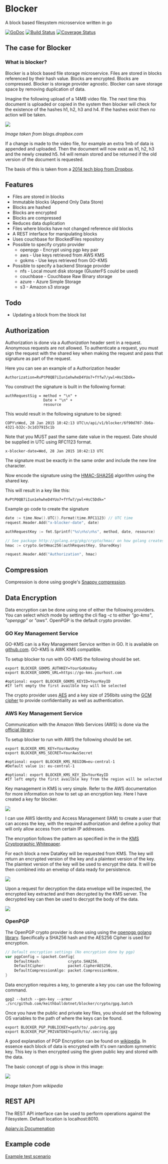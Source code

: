 Blocker
=======
A block based filesystem microservice written in go

[![GoDoc](https://godoc.org/github.com/keithballdotnet/blocker?status.svg)](https://godoc.org/github.com/keithballdotnet/blocker)
[![Build Status](https://travis-ci.org/keithballdotnet/blocker.svg)](https://travis-ci.org/keithballdotnet/blocker)
[![Coverage Status](https://coveralls.io/repos/keithballdotnet/blocker/badge.svg)](https://coveralls.io/r/keithballdotnet/blocker)

## The case for Blocker

### What is blocker?

Blocker is a block based file storage microservice. Files are stored in blocks referenced by their hash value. Blocks are encrypted. Blocks are compressed. Blocker is storage provider agnostic. Blocker can save storage space by removing duplication of data.

Imagine the following upload of a 14MB video file. The next time this document is uploaded or copied in the system then blocker will check for the existence of the hashes h1, h2, h3 and h4. If the hashes exist then no action will be taken.

![](images/DropboxFileFormat.png?raw=true)

_Image taken from blogs.dropbox.com_

If a change is made to the video file, for example an extra 1mb of data is appended and uploaded. Then the document will now exist as h1, h2, h3 and the newly created h5. h4 will remain stored and be returned if the old version of the document is requested.

The basis of this is taken from a [2014 tech blog from Dropbox](https://blogs.dropbox.com/tech/2014/07/streaming-file-synchronization/).

## Features

- Files are stored in blocks
- Immutable blocks (Append Only Data Store)
- Blocks are hashed
- Blocks are encrypted
- Blocks are compressed
- Reduces data duplication
- Files where blocks have not changed reference old blocks
- A REST interface for manipulating blocks
- Uses couchbase for BlockedFiles repository
- Possible to specify crypto provider
   + openpgp - Encrypt using pgp key pair
   + aws - Use keys retrieved from AWS KMS
   + gokms - Use keys retrieved from GO-KMS
- Possible to specify a backend Storage provider
   + nfs - Local mount disk storage (GlusterFS could be used)
   + couchbase - Couchbase Raw Binary storage
   + azure - Azure Simple Storage
   + s3 - Amazon s3 storage

## Todo

- Updating a block from the block list

## Authorization

Authorization is done via a *Authorization* header sent in a request.  Anonymous requests are not allowed.  To authenticate a request, you must sign the request with the shared key when making the request and pass that signature as part of the request.  

Here you can see an example of a Authorization header
```
Authorization=RvPtP0QB7iIun1ehwheD4YUo7+fYfw7/ywl+HsC5Ddk=
```

You construct the signature is built in the following format:

```
authRequestSig = method + "\n" +
                 Date + "\n" +
                 resource
```

This would result in the following signature to be signed:

```
COPY\nWed, 28 Jan 2015 10:42:13 UTC\n/api/v1/blocker/6f90d707-3b6a-4321-b32c-3c1d37915c1b
```

Note that you MUST past the same date value in the request.  Date should be supplied in UTC using RFC1123 format.

```
x-blocker-date=Wed, 28 Jan 2015 10:42:13 UTC
```

  The signature must be exactly in the same order and include the new line character.  

Now encode the signature using the [HMAC-SHA256](http://en.wikipedia.org/wiki/Hash-based_message_authentication_code) algorithm using the shared key.

This will result in a key like this:
```
RvPtP0QB7iIun1ehwheD4YUo7+fYfw7/ywl+HsC5Ddk="
```

Example go code to create the signature

```go
date := time.Now().UTC().Format(time.RFC1123) // UTC time
request.Header.Add("x-blocker-date", date)

authRequestKey := fmt.Sprintf("%s\n%s\n%s", method, date, resource)

// See package http://golang.org/pkg/crypto/hmac/ on how golang creates hmacs
hmac := crypto.GetHmac256(authRequestKey, SharedKey)  

request.Header.Add("Authorization", hmac)
```

## Compression

Compression is done using google's [Snappy compression](https://code.google.com/p/snappy/).

## Data Encryption

Data encryption can be done using one of either the following providers.  You can select which mode by setting the cli flag *-c* to either *"go-kms"*, *"openpgp"* or *"aws"*.  OpenPGP is the default crypto provider.

### GO Key Management Service

GO-KMS can is a Key Management Service written in GO.  It is available on [github.com](https://github.com/keithballdotnet/go-kms).  GO-KMS is AWK KMS compatible.

To setup blocker to run with GO-KMS the following should be set.

```
export BLOCKER_GOKMS_AUTHKEY=YourGoKmsKey
export BLOCKER_GOKMS_URL=https://go-kms.yourhost.com

#optional: export BLOCKER_GOKMS_KEYID=YourKeyID
#If left empty the first availble key will be selected
```

The crypto provider uses [AES](http://en.wikipedia.org/wiki/Advanced_Encryption_Standard) and a key size of 256bits using the [GCM cipher](http://en.wikipedia.org/wiki/Galois/Counter_Mode) to provide confidentiality as well as authentication.  

### AWS Key Management Service

Communication with the Amazon Web Services (AWS) is done via the [official library]("http://www.github.com/awslabs/aws-sdk-go/aws").

To setup blocker to run with AWS the following should be set.

```
export BLOCKER_KMS_KEY=YourAwsKey
export BLOCKER_KMS_SECRET=YourAwsSecret

#optional: export BLOCKER_KMS_REGION=eu-central-1
#Default value is: eu-central-1

#optional: export BLOCKER_KMS_KEY_ID=YourKeyID
#If left empty the first availble key from the region will be selected

```

Key management in KMS is very simple.  Refer to the AWS documentation for more information on how to set up an encryption key.  Here I have created a key for blocker.

![](images/aws_key_management.png?raw=true)

I can use AWS Identity and Access Management (IAM) to create a user that can access the key, with the required authorization and define a policy that will only allow access from certain IP addresses.

The encryption follows the pattern as specified in the in the [KMS Cryptographic Whitepaper](https://d0.awsstatic.com/whitepapers/KMS-Cryptographic-Details.pdf).

For each block a new DataKey will be requested from KMS.  The key will return an encrypted version of the key and a plaintext version of the key.  The plaintext version of the key will be used to encrypt the data.  It will be then combined into an envelop of data ready for persistence.

![](images/aws_encrypt.png?raw=true)

Upon a request for decryption the data envelope will be inspected, the encrypted key extracted and then decrypted by the KMS server.  The decrypted key can then be used to decrypt the body of the data.

![](images/aws_decrypt.png?raw=true)

### OpenPGP

The OpenPGP crypto provider is done using using the [openpgp golang library](https://godoc.org/golang.org/x/crypto/openpgp).  Specifically a SHA256 hash and the AES256 Cipher is used for encryption.  

```go
// Default encryption settings (No encryption done by pgp)
var pgpConfig = &packet.Config{
	DefaultHash:            crypto.SHA256,
	DefaultCipher:          packet.CipherAES256,
	DefaultCompressionAlgo: packet.CompressionNone,
}
```

Data encryption requires a key, to generate a key you can use the following command.  

```
gpg2 --batch --gen-key --armor ./src/github.com/keithballdotnet/blocker/crypto/gpg.batch
```

Once you have the public and private key files, you should set the following OS variables to the path of where the keys can be found.

```
export BLOCKER_PGP_PUBLICKEY=path/to/.pubring.gpg
export BLOCKER_PGP_PRIVATEKEY=path/to/.secring.gpg
```

A good explanation of PGP Encryption can be found on [wikipedia](http://en.wikipedia.org/wiki/Pretty_Good_Privacy).  In essence each block of data is encrypted with it's own random symmetric key.  This key is then encrypted using the given public key and stored with the data.

The basic concept of pgp is show in this image:

![](images/PGP-diagram-wikipedia-479x500.jpg?raw=true)

_Image taken from wikipedia_

## REST API

The REST API interface can be used to perform operations against the Filesystem.  Default location is localhost:8010.

[Apiary.io Documenation](http://docs.blockerapi.apiary.io)

## Example code
[Example test scenario](https://github.com/keithballdotnet/blocker/blob/master/server/server_test.go)
